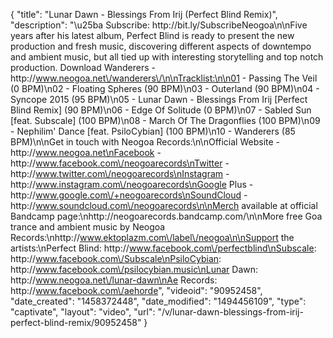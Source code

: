 {
    "title": "Lunar Dawn - Blessings From Irij (Perfect Blind Remix)",
    "description": "\u25ba Subscribe: http:\/\/bit.ly\/SubscribeNeogoa\n\nFive years after his latest album, Perfect Blind is ready to present the new production and fresh music, discovering different aspects of downtempo and ambient music, but all tied up with interesting storytelling and top notch production. Download Wanderers - http:\/\/www.neogoa.net\/wanderers\/\n\nTracklist:\n\n01 - Passing The Veil (0 BPM)\n02 - Floating Spheres (90 BPM)\n03 - Outerland (90 BPM)\n04 - Syncope 2015 (95 BPM)\n05 - Lunar Dawn - Blessings From Irij [Perfect Blind Remix] (90 BPM)\n06 - Edge Of Solitude (0 BPM)\n07 - Sabled Sun [feat. Subscale] (100 BPM)\n08 - March Of The Dragonflies (100 BPM)\n09 - Nephilim' Dance [feat. PsiloCybian] (100 BPM)\n10 - Wanderers (85 BPM)\n\nGet in touch with Neogoa Records:\n\nOfficial Website - http:\/\/www.neogoa.net\nFacebook - http:\/\/www.facebook.com\/neogoarecords\nTwitter - http:\/\/www.twitter.com\/neogoarecords\nInstagram - http:\/\/www.instagram.com\/neogoarecords\nGoogle Plus - http:\/\/www.google.com\/+neogoarecords\nSoundCloud - http:\/\/www.soundcloud.com\/neogoarecords\n\nMerch available at official Bandcamp page:\nhttp:\/\/neogoarecords.bandcamp.com\/\n\nMore free Goa trance and ambient music by Neogoa Records:\nhttp:\/\/www.ektoplazm.com\/label\/neogoa\n\nSupport the artists:\nPerfect Blind: http:\/\/www.facebook.com\/perfectblind\nSubscale: http:\/\/www.facebook.com\/Subscale\nPsiloCybian: http:\/\/www.facebook.com\/psilocybian.music\nLunar Dawn: http:\/\/www.neogoa.net\/lunar-dawn\nAe Records: http:\/\/www.facebook.com\/aehorde",
    "videoid": "90952458",
    "date_created": "1458372448",
    "date_modified": "1494456109",
    "type": "captivate",
    "layout": "video",
    "url": "\/v\/lunar-dawn-blessings-from-irij-perfect-blind-remix\/90952458"
}